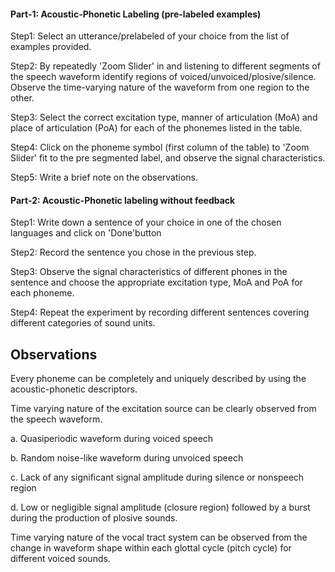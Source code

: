 #### Part-1: Acoustic-Phonetic Labeling (pre-labeled examples)

 Step1: Select an utterance/prelabeled of your choice from the list of examples provided.

 Step2: By repeatedly 'Zoom Slider' in and listening to different segments of the speech waveform identify regions of voiced/unvoiced/plosive/silence. Observe the time-varying nature of the waveform from one region to the other.

 Step3: Select the correct excitation type, manner of articulation (MoA) and place of articulation (PoA) for each of the phonemes listed in the table.

 Step4: Click on the phoneme symbol (first column of the table) to 'Zoom Slider' fit to the pre segmented label, and observe the signal characteristics.

 Step5: Write a brief note on the observations.


#### Part-2: Acoustic-Phonetic labeling without feedback

 Step1: Write down a sentence of your choice in one of the chosen languages and click on 'Done'button

 Step2: Record the sentence you chose in the previous step.

 Step3: Observe the signal characteristics of different phones in the sentence and choose the appropriate excitation type, MoA and PoA for each phoneme.

 Step4: Repeat the experiment by recording different sentences covering different categories of sound units.

## Observations

Every phoneme can be completely and uniquely described by using the acoustic-phonetic descriptors.

Time varying nature of the excitation source can be clearly observed from the speech waveform.

   a. Quasiperiodic waveform during voiced speech
   
   b. Random noise-like waveform during unvoiced speech
   
   c. Lack of any significant signal amplitude during silence or nonspeech region
   
   d. Low or negligible signal amplitude (closure region) followed by a burst during the production of plosive sounds.


Time varying nature of the vocal tract system can be observed from the change in waveform shape within each glottal cycle (pitch cycle) for different voiced sounds.
